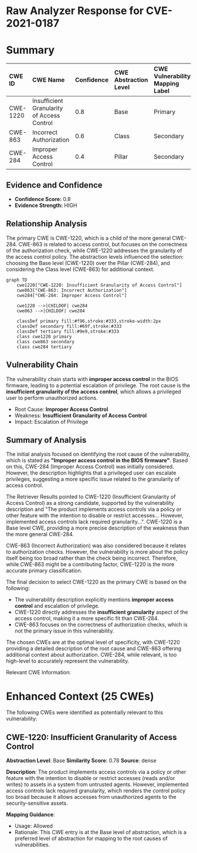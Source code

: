 # Raw Analyzer Response for CVE-2021-0187

# Summary
| CWE ID  | CWE Name                                                       | Confidence | CWE Abstraction Level | CWE Vulnerability Mapping Label | CWE-Vulnerability Mapping Notes |
| :-------- | :------------------------------------------------------------- | :--------- | :-------------------- | :------------------------------ | :------------------------------ |
| CWE-1220  | Insufficient Granularity of Access Control                   | 0.8        | Base                  | Primary                        | Allowed                         |
| CWE-863   | Incorrect Authorization                                        | 0.6        | Class                 | Secondary                      | Allowed-with-Review           |
| CWE-284   | Improper Access Control                                        | 0.4        | Pillar                | Secondary                      | Discouraged                     |

## Evidence and Confidence

*   **Confidence Score:** 0.8
*   **Evidence Strength:** HIGH

## Relationship Analysis
The primary CWE is CWE-1220, which is a child of the more general CWE-284. CWE-863 is related to access control, but focuses on the correctness of the authorization check, while CWE-1220 addresses the granularity of the access control policy. The abstraction levels influenced the selection: choosing the Base level (CWE-1220) over the Pillar (CWE-284), and considering the Class level (CWE-863) for additional context.

```mermaid
graph TD
    cwe1220["CWE-1220: Insufficient Granularity of Access Control"]
    cwe863["CWE-863: Incorrect Authorization"]
    cwe284["CWE-284: Improper Access Control"]
    
    cwe1220 -->|CHILDOF| cwe284
    cwe863 -->|CHILDOF| cwe284
    
    classDef primary fill:#f96,stroke:#333,stroke-width:2px
    classDef secondary fill:#69f,stroke:#333
    classDef tertiary fill:#9e9,stroke:#333
    class cwe1220 primary
    class cwe863 secondary
    class cwe284 tertiary
```

## Vulnerability Chain
The vulnerability chain starts with **improper access control** in the BIOS firmware, leading to a potential escalation of privilege. The root cause is the **insufficient granularity of the access control**, which allows a privileged user to perform unauthorized actions.
  - Root Cause: **Improper Access Control**
  - Weakness: **Insufficient Granularity of Access Control**
  - Impact: Escalation of Privilege

## Summary of Analysis
The initial analysis focused on identifying the root cause of the vulnerability, which is stated as **"Improper access control in the BIOS firmware"**. Based on this, CWE-284 (Improper Access Control) was initially considered. However, the description highlights that a privileged user can escalate privileges, suggesting a more specific issue related to the granularity of access control.

The Retriever Results pointed to CWE-1220 (Insufficient Granularity of Access Control) as a strong candidate, supported by the vulnerability description and "The product implements access controls via a policy or other feature with the intention to disable or restrict accesses... However, implemented access controls lack required granularity...". CWE-1220 is a Base level CWE, providing a more precise description of the weakness than the more general CWE-284.

CWE-863 (Incorrect Authorization) was also considered because it relates to authorization checks. However, the vulnerability is more about the policy itself being too broad rather than the check being incorrect. Therefore, while CWE-863 might be a contributing factor, CWE-1220 is the more accurate primary classification.

The final decision to select CWE-1220 as the primary CWE is based on the following:

*   The vulnerability description explicitly mentions **improper access control** and escalation of privilege.
*   CWE-1220 directly addresses the **insufficient granularity** aspect of the access control, making it a more specific fit than CWE-284.
*   CWE-863 focuses on the correctness of authorization checks, which is not the primary issue in this vulnerability.

The chosen CWEs are at the optimal level of specificity, with CWE-1220 providing a detailed description of the root cause and CWE-863 offering additional context about authorization. CWE-284, while relevant, is too high-level to accurately represent the vulnerability.

Relevant CWE Information:
# Enhanced Context (25 CWEs)
The following CWEs were identified as potentially relevant to this vulnerability:

## CWE-1220: Insufficient Granularity of Access Control
**Abstraction Level**: Base
**Similarity Score**: 0.78
**Source**: dense

**Description**:
The product implements access controls via a policy or other feature with the intention to disable or restrict accesses (reads and/or writes) to assets in a system from untrusted agents. However, implemented access controls lack required granularity, which renders the control policy too broad because it allows accesses from unauthorized agents to the security-sensitive assets.

**Mapping Guidance**:
- Usage: Allowed
- Rationale: This CWE entry is at the Base level of abstraction, which is a preferred level of abstraction for mapping to the root causes of vulnerabilities.